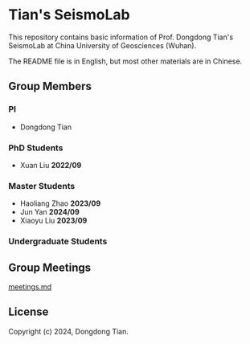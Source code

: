 # Tian's SeismoLab

This repository contains basic information of Prof. Dongdong Tian's SeismoLab at
China University of Geosciences (Wuhan).

The README file is in English, but most other materials are in Chinese.

## Group Members

### PI

- Dongdong Tian

### PhD Students

- Xuan Liu **2022/09**

### Master Students

- Haoliang Zhao **2023/09**
- Jun Yan **2024/09**
- Xiaoyu Liu **2023/09**

### Undergraduate Students

## Group Meetings

[meetings.md](meetings.md)

## License

Copyright (c) 2024, Dongdong Tian.
